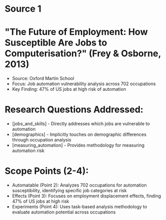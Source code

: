 # Source 1

# "The Future of Employment: How Susceptible Are Jobs to Computerisation?" (Frey & Osborne, 2013)
- Source: Oxford Martin School
- Focus: Job automation vulnerability analysis across 702 occupations
- Key Finding: 47% of US jobs at high risk of automation


# Research Questions Addressed:
- [jobs_and_skills] - Directly addresses which jobs are vulnerable to automation
- [demographics] - Implicitly touches on demographic differences through occupation analysis
- [measuring_automation] - Provides methodology for measuring automation risk

# Scope Points (2-4):
- Automatable (Point 2): Analyzes 702 occupations for automation susceptibility, identifying specific job categories at risk
- Effects (Point 3): Focuses on employment displacement effects, finding 47% of US jobs at high risk
- Experiments (Point 4): Uses task-based analysis methodology to evaluate automation potential across occupations


